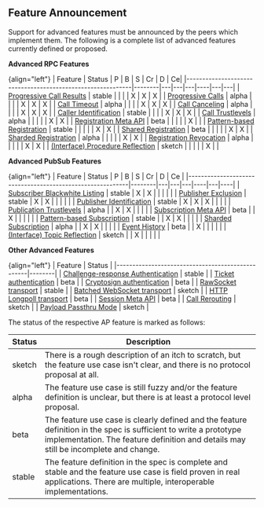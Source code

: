 ## Feature Announcement

Support for advanced features must be announced by the peers which implement them. The following is a complete list of advanced features currently defined or proposed.

**Advanced RPC Features**

{align="left"}
| Feature                                                    | Status | P | B | S | Cr | D | Ce|
|------------------------------------------------------------|--------|---|---|---|----|---|---|
| [Progressive Call Results](#rpc-progressive-call-results)  | stable |   |   |   | X  | X | X |
| [Progressive Calls](#rpc-progressive-calls)                | alpha  |   |   |   | X  | X | X |
| [Call Timeout](#rpc-call-timeout)                          | alpha  |   |   |   | X  | X | X |
| [Call Canceling](#rpc-call-canceling)                      | alpha  |   |   |   | X  | X | X |
| [Caller Identification](#rpc-call-identification)          | stable |   |   |   | X  | X | X |
| [Call Trustlevels](#rpc-call-trust-levels)                 | alpha  |   |   |   |    | X | X |
| [Registration Meta API](#rpc-reg-metapi)                   | beta   |   |   |   |    | X |   |
| [Pattern-based Registration](#rpc-pattern-reg)             | stable |   |   |   |    | X | X |
| [Shared Registration](#rpc-shared-registration)            | beta   |   |   |   |    | X | X |
| [Sharded Registration](##rpc-sharded-registration)         | alpha  |   |   |   |    | X | X |
| [Registration Revocation](#rpc-registration-revocation)    | alpha  |   |   |   |    | X | X |
| [(Interface) Procedure Reflection](#interface-reflection)  | sketch |   |   |   |    | X |   |


**Advanced PubSub Features**

{align="left"}
| Feature                                                   | Status | P | B | S | Cr | D | Ce |
|-----------------------------------------------------------|--------|---|---|---|----|---|----|
| [Subscriber Blackwhite Listing](#pubsub-bw-listing)       | stable | X | X |   |    |   |    |
| [Publisher Exclusion](#pubsub-pub-exclusion)              | stable | X | X |   |    |   |    |
| [Publisher Identification](#pubsub-pub-identification)    | stable | X | X | X |    |   |    |
| [Publication Trustlevels](#pubsub-pub-trustlevels)        | alpha  |   | X | X |    |   |    |
| [Subscription Meta API](#pubsub-sub-metapi)               | beta   |   | X |   |    |   |    |
| [Pattern-based Subscription](#pattern-based-subscription) | stable |   | X | X |    |   |    |
| [Sharded Subscription](#pubsub-sharded-subscription)      | alpha  |   | X | X |    |   |    |
| [Event History](#pubsub-event-history)                    | beta   |   | X |   |    |   |    |
| [(Interface) Topic Reflection](#interface-reflection)     | sketch |   | X |   |    |   |    |


**Other Advanced Features**

{align="left"}
| Feature                                          | Status |
|--------------------------------------------------|--------|
| [Challenge-response Authentication](#wampcra)    | stable |
| [Ticket authentication](#ticketauth)             | beta   |
| [Cryptosign authentication](#cryptosignauth)     | beta   |
| [RawSocket transport](#rawsocket)                | stable |
| [Batched WebSocket transport](#batchedwebsocket) | sketch |
| [HTTP Longpoll transport](#longpoll)             | beta   |
| [Session Meta API](#session-metapi)              | beta   |
| [Call Rerouting](#rpc-call-rerouting)            | sketch |
| [Payload Passthru Mode](#payload-passthru-mode)  | sketch |


The status of the respective AP feature is marked as follows:

| Status | Description                                                                                                                                                                                              |
|--------|----------------------------------------------------------------------------------------------------------------------------------------------------------------------------------------------------------|
| sketch | There is a rough description of an itch to scratch, but the feature use case isn't clear, and there is no protocol proposal at all.                                                                      |
| alpha  | The feature use case is still fuzzy and/or the feature definition is unclear, but there is at least a protocol level proposal.                                                                           |
| beta   | The feature use case is clearly defined and the feature definition in the spec is sufficient to write a prototype implementation. The feature definition and details may still be incomplete and change. |
| stable | The feature definition in the spec is complete and stable and the feature use case is field proven in real applications. There are multiple, interoperable implementations.                              |
